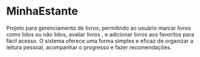 # MinhaEstante

Projeto para gerenciamento de livros, permitindo ao usuário marcar livros como lidos ou não lidos, avaliar livros , e adicionar livros aos favoritos para fácil acesso. O sistema oferece uma forma simples e eficaz de organizar a leitura pessoal, acompanhar o progresso e fazer recomendações.
